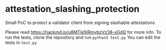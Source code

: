# attestation_slashing_protection
Small PoC to protect a validator client from signing slashable attestations

Please read https://hackmd.io/u8MTIe5IRmybzVz38-sGdQ for more info.
To run the tests, clone the repository and run `python3 test.py`
You can edit the tests in `test.py`
